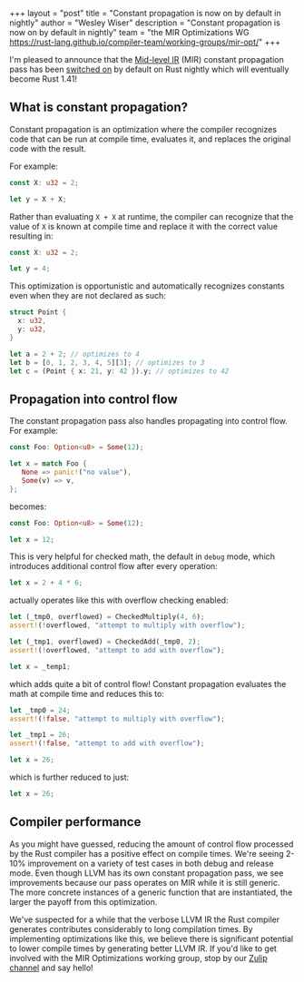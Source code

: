 +++
layout = "post"
title = "Constant propagation is now on by default in nightly"
author = "Wesley Wiser"
description = "Constant propagation is now on by default in nightly"
team = "the MIR Optimizations WG <https://rust-lang.github.io/compiler-team/working-groups/mir-opt/>"
+++

I'm pleased to announce that the [Mid-level IR][mir] (MIR) constant propagation pass has been [switched on][pr] by default on Rust nightly which will eventually become Rust 1.41!

## What is constant propagation?

Constant propagation is an optimization where the compiler recognizes code that can be run at compile time, evaluates it, and replaces the original code with the result.

For example:

```rust
const X: u32 = 2;

let y = X + X;
```

Rather than evaluating `X + X` at runtime, the compiler can recognize that the value of `X` is known at compile time and replace it with the correct value resulting in:

```rust
const X: u32 = 2;

let y = 4;
```

This optimization is opportunistic and automatically recognizes constants even when they are not declared as such:

```rust
struct Point {
  x: u32,
  y: u32,
}

let a = 2 + 2; // optimizes to 4
let b = [0, 1, 2, 3, 4, 5][3]; // optimizes to 3
let c = (Point { x: 21, y: 42 }).y; // optimizes to 42
```

## Propagation into control flow

The constant propagation pass also handles propagating into control flow.
For example:

```rust
const Foo: Option<u8> = Some(12);

let x = match Foo {
   None => panic!("no value"),
   Some(v) => v,
};
```

becomes:

```rust
const Foo: Option<u8> = Some(12);

let x = 12;
```

This is very helpful for checked math, the default in `debug` mode, which introduces additional control flow after every operation:

```rust
let x = 2 + 4 * 6;
```

actually operates like this with overflow checking enabled:

```rust
let (_tmp0, overflowed) = CheckedMultiply(4, 6);
assert!(!overflowed, "attempt to multiply with overflow");

let (_tmp1, overflowed) = CheckedAdd(_tmp0, 2);
assert!(!overflowed, "attempt to add with overflow");

let x = _temp1;
```

which adds quite a bit of control flow!
Constant propagation evaluates the math at compile time and reduces this to:

```rust
let _tmp0 = 24;
assert!(!false, "attempt to multiply with overflow");

let _tmp1 = 26;
assert!(!false, "attempt to add with overflow");

let x = 26;
```

which is further reduced to just:

```rust
let x = 26;
```

## Compiler performance

As you might have guessed, reducing the amount of control flow processed by the Rust compiler has a positive effect on compile times.
We're seeing 2-10% improvement on a variety of test cases in both debug and release mode.
Even though LLVM has its own constant propagation pass, we see improvements because our pass operates on MIR while it is still generic.
The more concrete instances of a generic function that are instantiated, the larger the payoff from this optimization.

We've suspected for a while that the verbose LLVM IR the Rust compiler generates contributes considerably to long compilation times.
By implementing optimizations like this, we believe there is significant potential to lower compile times by generating better LLVM IR.
If you'd like to get involved with the MIR Optimizations working group, stop by our [Zulip channel][zulip] and say hello!

[mir]: https://blog.rust-lang.org/2016/04/19/MIR.html
[pr]: https://github.com/rust-lang/rust/pull/66074
[zulip]: https://rust-lang.zulipchat.com/#narrow/stream/189540-t-compiler.2Fwg-mir-opt
